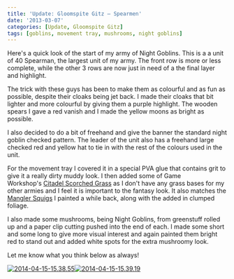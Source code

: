 ```yaml
---
title: 'Update: Gloomspite Gitz – Spearmen'
date: '2013-03-07'
categories: [Update, Gloomspite Gitz]
tags: [goblins, movement tray, mushrooms, night goblins]
---
```


Here's a quick look of the start of my army of Night Goblins. This is a a unit of 40 Spearman, the largest unit of my army. The front row is more or less complete, while the other 3 rows are now just in need of a the final layer and highlight.

The trick with these guys has been to make them as colourful and as fun as possible, despite their cloaks being jet back. I made their cloaks that bit lighter and more colourful by giving them a purple highlight. The wooden spears I gave a red vanish and I made the yellow moons as bright as possible.

I also decided to do a bit of freehand and give the banner the standard night goblin checked pattern. The leader of the unit also has a freehand large checked red and yellow hat to tie in with the rest of the colours used in the unit.

For the movement tray I covered it in a special PVA glue that contains grit to give it a really dirty muddy look. I then added some of Game Workshop's [Citadel Scorched Grass](http://www.games-workshop.com/en-AU/Citadel-Scorched-Grass) as I don't have any grass bases for my other armies and I feel it is important to the fantasy look. It also matches the [Mangler Squigs](http://www.minitothemax.com/showcase-mangler-squigs-botb-painting-competition-winner/) I painted a while back, along with the added in clumped foliage.

I also made some mushrooms, being Night Goblins, from greenstuff rolled up and a paper clip cutting pushed into the end of each. I made some short and some long to give more visual interest and again painted them bright red to stand out and added white spots for the extra mushroomy look.

Let me know what you think below as always!

[![2014-04-15-15.38.55](http://192.168.2.30/minitothemax/wp-content/uploads/2015/07/2014-04-15-15.38.55-1024x768.jpg)](http://www.minitothemax.com/minitothemax/wp-content/uploads/2015/07/2014-04-15-15.38.55.jpg)[![2014-04-15-15.39.19](http://192.168.2.30/minitothemax/wp-content/uploads/2015/07/2014-04-15-15.39.19-1024x768.jpg)](http://www.minitothemax.com/minitothemax/wp-content/uploads/2015/07/2014-04-15-15.39.19.jpg)
